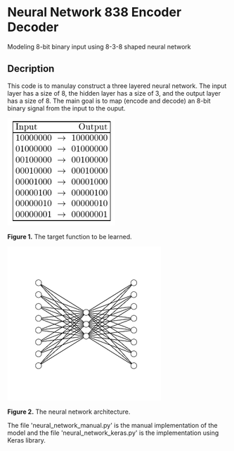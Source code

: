 # Neural Network 838 Encoder Decoder
Modeling 8-bit binary input using 8-3-8 shaped neural network


## Decription
This code is to manulay construct a three layered neural network. The input layer has a size of 8, the hidden layer has a size of 3, and the output layer has a size of 8. The main goal is to map (encode and decode) an 8-bit binary signal from the input to the ouput.

![](figure/figure_1.png)

**Figure 1.** The target function to be learned.

![](figure/figure_2.png)

**Figure 2.** The neural network architecture.


The file 'neural_network_manual.py' is the manual implementation of the model and the file 'neural_network_keras.py' is the implementation using Keras library.

